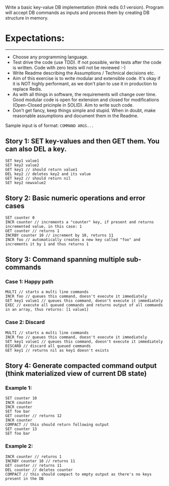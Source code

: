 
Write a basic key-value DB implementation (think redis 0.1 version). Program will accept DB commands as inputs and process them by creating DB structure in memory.

# Expectations:
---
- Choose any programming language.
- Test drive the code (use TDD). If not possible, write tests after the code is written. Code with zero tests will not be reviewed :-)
- Write Readme describing the Assumptions / Technical decisions etc.
- Aim of this exercise is to write modular and extensible code. It's okay if it is NOT highly performant, as we don't plan to use it in production to replace Redis.
- As with all things in software, the requirements will change over time. Good modular code is open for extension and closed for modifications (Open-Closed pricinple in SOLID). Aim to write such code.
- Don't get fancy, keep things simple and stupid. When in doubt, make reasonable assumptions and document them in the Readme.

Sample input is of format: `COMMAND ARGS...`

## Story 1: SET key-values and then GET them. You can also DEL a key.
```
SET key1 value1
SET key2 value2
GET key1 // should return value1
DEL key2 // deletes key2 and its value
GET key2 // should return nil
SET key2 newvalue2
```

## Story 2: Basic numeric operations and error cases
```
SET counter 0
INCR counter // increments a "counter" key, if present and returns incremented value, in this case: 1
GET counter // returns 1
INCRBY counter 10 // increment by 10, returns 11
INCR foo // automatically creates a new key called "foo" and increments it by 1 and thus returns 1
```

## Story 3: Command spanning multiple sub-commands
### Case 1: Happy path
```
MULTI // starts a multi line commands
INCR foo // queues this command, doesn't execute it immediately
SET key1 value1 // queues this command, doesn't execute it immediately
EXEC // execute all queued commands and returns output of all commands in an array, thus returns: [1 value1]
```
### Case 2: Discard
```
MULTI // starts a multi line commands
INCR foo // queues this command, doesn't execute it immediately
SET key1 value1 // queues this command, doesn't execute it immediately
DISCARD // discard all queued commands
GET key1 // returns nil as key1 doesn't exists
```
## Story 4: Generate compacted command output (think materialized view of current DB state)
### Example 1:
```
SET counter 10
INCR counter
INCR counter
SET foo bar
GET counter // returns 12
INCR counter
COMPACT // this should return following output
SET counter 13
SET foo bar
```
### Example 2:
```
INCR counter // returns 1
INCRBY counter 10 // returns 11
GET counter // returns 11
DEL counter // deletes counter
COMPACT // this should compact to empty output as there's no keys present in the DB
